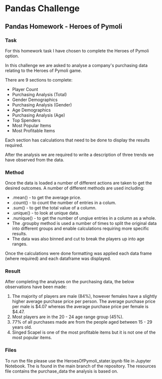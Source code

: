 # Pandas Challenge
## Pandas Homework - Heroes of Pymoli

### Task
For this homework task I have chosen to complete the Heroes of Pymoli option.

In this challenge we are asked to analyse a company's purchasing data relating to the Heroes of Pymoli game.

There are 9 sections to complete:

* Player Count
* Purchasing Analysis (Total)
* Gender Demographics
* Purchasing Analysis (Gender)
* Age Demographics
* Purchasing Analysis (Age)
* Top Spenders
* Most Popular Items
* Most Profitable Items

Each section has calculations that need to be done to display the results required.

After the analysis we are required to write a description of three trends we have observed from the data.

### Method

Once the data is loaded a number of different actions are taken to get the desired outcomes.
A number of different methods are used including:

* .mean() - to get the average price. 
* .count() - to count the number of entries in a colum.
* .sum() - to get the total value of a column.
* .unique() - to look at unique data.
* .nunique() - to get the number of unqiue entries in a column as a whole.
* The .groupby method is used a number of times to split the original data into different groups and enable calculations requiring more specific results.
* The data was also binned and cut to break the players up into age ranges. 

Once the calculations were done formatting was applied each data frame (where required) and each dataframe was displayed.

### Result

After completing the analyses on the purchasing data, the below observations have been made:
1. The majority of players are male (84%), however females have a slightly higher average purchase price per person. The average purchase price per male is $4.07 whereas the      average purchase price per female is $4.47.
2. Most players are in the 20 - 24 age range group (45%).
3. 77% of all purchases made are from the people aged between 15 - 29 years old.
4. Singed Scapel is one of the most profitable items but it is not one of the most popular items.

### Files

To run the file please use the HeroesOfPymoli_stater.ipynb file in Jupyter Notebook. The is found in the main branch of the repository.
The resources file contains the purchase_data the analysis is based on.

